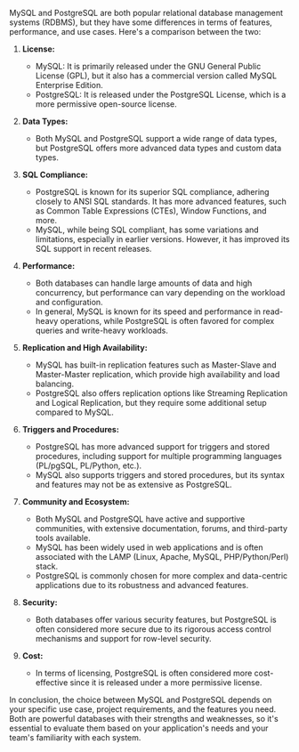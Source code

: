 MySQL and PostgreSQL are both popular relational database management systems (RDBMS), but they have some differences in terms of features, performance, and use cases. Here's a comparison between the two:

1. **License:**

   - MySQL: It is primarily released under the GNU General Public License (GPL), but it also has a commercial version called MySQL Enterprise Edition.
   - PostgreSQL: It is released under the PostgreSQL License, which is a more permissive open-source license.

2. **Data Types:**

   - Both MySQL and PostgreSQL support a wide range of data types, but PostgreSQL offers more advanced data types and custom data types.

3. **SQL Compliance:**

   - PostgreSQL is known for its superior SQL compliance, adhering closely to ANSI SQL standards. It has more advanced features, such as Common Table Expressions (CTEs), Window Functions, and more.
   - MySQL, while being SQL compliant, has some variations and limitations, especially in earlier versions. However, it has improved its SQL support in recent releases.

4. **Performance:**

   - Both databases can handle large amounts of data and high concurrency, but performance can vary depending on the workload and configuration.
   - In general, MySQL is known for its speed and performance in read-heavy operations, while PostgreSQL is often favored for complex queries and write-heavy workloads.

5. **Replication and High Availability:**

   - MySQL has built-in replication features such as Master-Slave and Master-Master replication, which provide high availability and load balancing.
   - PostgreSQL also offers replication options like Streaming Replication and Logical Replication, but they require some additional setup compared to MySQL.

6. **Triggers and Procedures:**

   - PostgreSQL has more advanced support for triggers and stored procedures, including support for multiple programming languages (PL/pgSQL, PL/Python, etc.).
   - MySQL also supports triggers and stored procedures, but its syntax and features may not be as extensive as PostgreSQL.

7. **Community and Ecosystem:**

   - Both MySQL and PostgreSQL have active and supportive communities, with extensive documentation, forums, and third-party tools available.
   - MySQL has been widely used in web applications and is often associated with the LAMP (Linux, Apache, MySQL, PHP/Python/Perl) stack.
   - PostgreSQL is commonly chosen for more complex and data-centric applications due to its robustness and advanced features.

8. **Security:**

   - Both databases offer various security features, but PostgreSQL is often considered more secure due to its rigorous access control mechanisms and support for row-level security.

9. **Cost:**
   - In terms of licensing, PostgreSQL is often considered more cost-effective since it is released under a more permissive license.

In conclusion, the choice between MySQL and PostgreSQL depends on your specific use case, project requirements, and the features you need. Both are powerful databases with their strengths and weaknesses, so it's essential to evaluate them based on your application's needs and your team's familiarity with each system.
